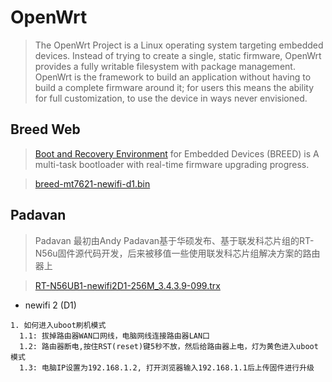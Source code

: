 OpenWrt
=======

> The OpenWrt Project is a Linux operating system targeting embedded devices. Instead of trying to create a single, static firmware, OpenWrt provides a fully writable filesystem with package management. OpenWrt is the framework to build an application without having to build a complete firmware around it; for users this means the ability for full customization, to use the device in ways never envisioned.

Breed Web 
----------
> [Boot and Recovery Environment](https://breed.hackpascal.net/) for Embedded Devices (BREED) is A multi-task bootloader with real-time firmware upgrading progress. 

> [breed-mt7621-newifi-d1.bin](https://breed.hackpascal.net/breed-mt7621-newifi-d1.bin)

Padavan 
-------
> Padavan 最初由Andy Padavan基于华硕发布、基于联发科芯片组的RT-N56u固件源代码开发，后来被移值一些使用联发科芯片组解决方案的路由器上 

> [RT-N56UB1-newifi2D1-256M_3.4.3.9-099.trx](https://opt.cn2qq.com/padavan/RT-N56UB1-newifi2D1-256M_3.4.3.9-099.trx)

* newifi 2 (D1)
```
1. 如何进入uboot刷机模式 
  1.1: 拔掉路由器WAN口网线，电脑网线连接路由器LAN口 
  1.2: 路由器断电,按住RST(reset)键5秒不放，然后给路由器上电，灯为黄色进入uboot模式
  1.3: 电脑IP设置为192.168.1.2, 打开浏览器输入192.168.1.1后上传固件进行升级
```
